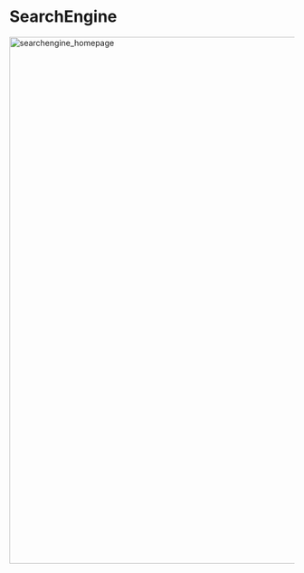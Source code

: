 # SearchEngine
<img width="931" alt="searchengine_homepage" src="https://user-images.githubusercontent.com/25854219/49624135-4ace8e80-f99e-11e8-8250-b2209c68ac9f.png">
